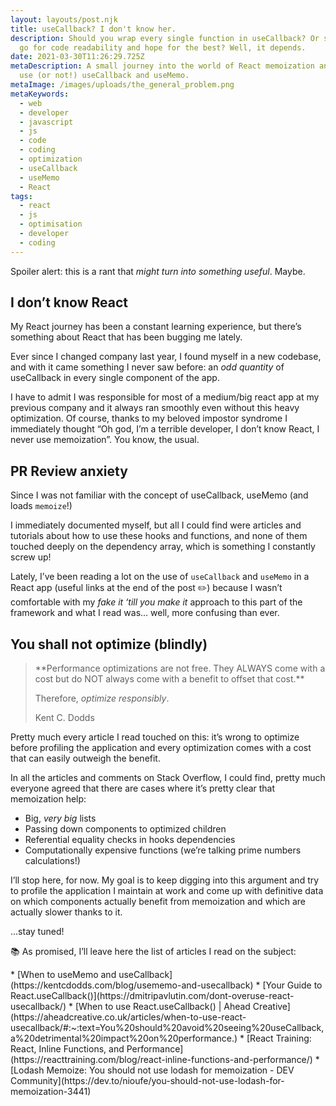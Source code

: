 ```yaml
---
layout: layouts/post.njk
title: useCallback? I don't know her.
description: Should you wrap every single function in useCallback? Or should you
  go for code readability and hope for the best? Well, it depends.
date: 2021-03-30T11:26:29.725Z
metaDescription: A small journey into the world of React memoization and when to
  use (or not!) useCallback and useMemo.
metaImage: /images/uploads/the_general_problem.png
metaKeywords:
  - web
  - developer
  - javascript
  - js
  - code
  - coding
  - optimization
  - useCallback
  - useMemo
  - React
tags:
  - react
  - js
  - optimisation
  - developer
  - coding
---
```

Spoiler alert: this is a rant that *might turn into something useful*. Maybe.

## I don’t know React

My React journey has been a constant learning experience, but there’s something about React that has been bugging me lately.

Ever since I changed company last year, I found myself in a new codebase, and with it came something I never saw before: an *odd quantity* of useCallback in every single component of the app.

I have to admit I was responsible for most of a medium/big react app at my previous company and it always ran smoothly even without this heavy optimization. 
Of course, thanks to my beloved impostor syndrome I immediately thought “Oh god, I’m a terrible developer, I don’t know React, I never use memoization”. You know, the usual. 

## PR Review anxiety

Since I was not familiar with the concept of useCallback, useMemo (and loads `memoize`!) 

I immediately documented myself, but all I could find were articles and tutorials about how to use these hooks and functions, and none of them touched deeply on the dependency array, which is something I constantly screw up!

Lately, I’ve been reading a lot on the use of `useCallback` and `useMemo` in a React app (useful links at the end of the post ✏️) because I wasn’t comfortable with my *fake it ‘till you make it* approach to this part of the framework and what I read was… well, more confusing than ever.

## You shall not optimize (blindly)

<blockquote cite="https://kentcdodds.com/blog/usememo-and-usecallback">
**Performance optimizations are not free. They ALWAYS come with a cost but do NOT always come with a benefit to offset that cost.**

Therefore, *optimize responsibly*. 

<span class="author">Kent C. Dodds</span>
</blockquote>

Pretty much every article I read touched on this: it’s wrong to optimize before profiling the application and every optimization comes with a cost that can easily outweigh the benefit.

In all the articles and comments on Stack Overflow, I could find, pretty much everyone agreed that there are cases where it’s pretty clear that memoization help:

* Big, *very big* lists
* Passing down components to optimized children
* Referential equality checks in hooks dependencies
* Computationally expensive functions (we’re talking prime numbers calculations!) 

I’ll stop here, for now. 
My goal is to keep digging into this argument and try to profile the application I maintain at work and come up with definitive data on which components actually benefit from memoization and which are actually slower thanks to it.

…stay tuned!

📚 As promised, I’ll leave here the list of articles I read on the subject:

<div class="resources">
* [When to useMemo and useCallback](https://kentcdodds.com/blog/usememo-and-usecallback)
* [Your Guide to React.useCallback()](https://dmitripavlutin.com/dont-overuse-react-usecallback/)
* [When to use React.useCallback() | Ahead Creative](https://aheadcreative.co.uk/articles/when-to-use-react-usecallback/#:~:text=You%20should%20avoid%20seeing%20useCallback,a%20detrimental%20impact%20on%20performance.)
* [React Training: React, Inline Functions, and Performance](https://reacttraining.com/blog/react-inline-functions-and-performance/)
* [Lodash Memoize: You should not use lodash for memoization - DEV Community](https://dev.to/nioufe/you-should-not-use-lodash-for-memoization-3441)
</div>